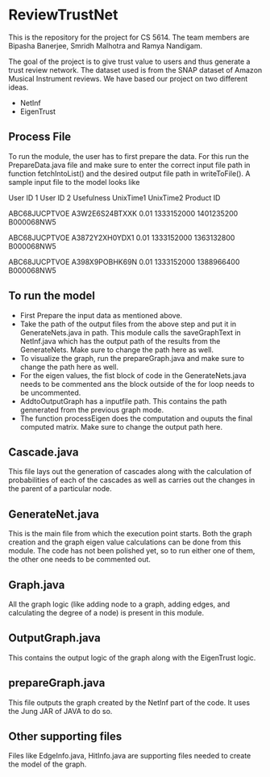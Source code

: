 # ReviewTrustNet

This is the repository for the project for CS 5614. The team members are Bipasha Banerjee, Smridh Malhotra and Ramya Nandigam. 

The goal of the project is to give trust value to users and thus generate a trust review network. The dataset used is from the SNAP dataset of Amazon Musical Instrument reviews. We have based our project on two different ideas.
- NetInf
- EigenTrust


## Process File
To run the module, the user has to first prepare the data. For this run the PrepareData.java file and make sure to enter the correct input file path in function fetchIntoList() and the desired output file path in writeToFile().
A sample input file to the model looks like

User ID 1           User ID 2          Usefulness      UnixTime1      UnixTime2      Product ID 

ABC68JUCPTVOE	      A3W2E6S24BTXXK	     0.01	         1333152000	    1401235200	   B000068NW5 

ABC68JUCPTVOE	     A3872Y2XH0YDX1	       0.01	         1333152000	    1363132800	   B000068NW5 

ABC68JUCPTVOE	     A398X9POBHK69N	       0.01	         1333152000	     1388966400	   B000068NW5 

## To run the model
- First Prepare the input data as mentioned above. 
- Take the path of the output files from the above step and put it in GenerateNets.java in path. This module calls the saveGraphText in NetInf.java which has the output path of the results from the GenerateNets. Make sure to change the path here as well. 
- To visualize the graph, run the prepareGraph.java and make sure to change the path here as well.
- For the eigen values, the fist block of code in the GenerateNets.java needs to be commented ans the block outside of the for loop needs to be uncommented. 
- AddtoOutputGraph has a inputfile path. This contains the path gennerated from the previous graph mode.
- The function processEigen does the computation and ouputs the final computed matrix. Make sure to change the output path here.

## Cascade.java
This file lays out the generation of cascades along with the calculation of probabilities of each of the cascades as well as carries out the changes in the parent of a particular node.

## GenerateNet.java

This is the main file from which the execution point starts. Both the graph creation and the graph eigen value calculations can be done from this module. The code has not been polished yet, so to run either one of them, the other one needs to be commented out.

## Graph.java

All the graph logic (like adding node to a graph, adding edges, and calculating the degree of a node) is present in this module.

## OutputGraph.java

This contains the output logic of the graph along with the EigenTrust logic.

## prepareGraph.java
This file outputs the graph created by the NetInf part of the code. It uses the Jung JAR of JAVA to do so.


## Other supporting files
Files like EdgeInfo.java, HitInfo.java are supporting files needed to create the model of the graph.
